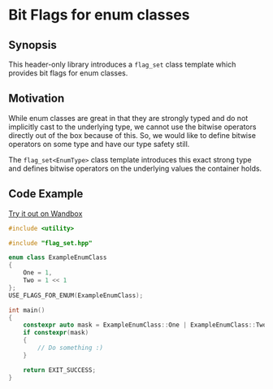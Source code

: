 # Bit Flags for enum classes

## Synopsis

This header-only library introduces a `flag_set` class template which provides bit
flags for enum classes.

## Motivation

While enum classes are great in that they are strongly typed and do not implicitly
cast to the underlying type, we cannot use the bitwise operators directly out
of the box because of this. So, we would like to define bitwise operators on some
type and have our type safety still.

The `flag_set<EnumType>` class template introduces this exact strong type and defines
bitwise operators on the underlying values the container holds.

## Code Example
[Try it out on Wandbox](https://wandbox.org/permlink/KzED2WMlJBYPQybg)

```c++
#include <utility>

#include "flag_set.hpp"

enum class ExampleEnumClass
{
    One = 1,
    Two = 1 << 1
};
USE_FLAGS_FOR_ENUM(ExampleEnumClass);

int main()
{
    constexpr auto mask = ExampleEnumClass::One | ExampleEnumClass::Two;
    if constexpr(mask)
    {
        // Do something :)
    }

    return EXIT_SUCCESS;
}
```
